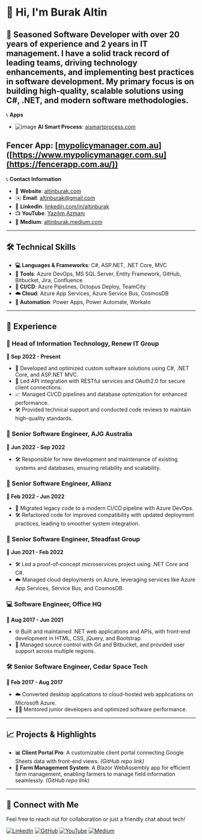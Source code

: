 # 👋 Hi, I'm Burak Altin

🎯 **Seasoned Software Developer** with over 20 years of experience and 2 years in IT management. I have a solid track record of leading teams, driving technology enhancements, and implementing best practices in software development. My primary focus is on building high-quality, scalable solutions using C#, .NET, and modern software methodologies.
---

📞 **Apps**
- ![image](https://github.com/user-attachments/assets/ace8ac27-8529-4ca8-bc54-f3a8aeb7e9d2)
 **AI Smart Process**: [aismartprocess.com](https://www.aismartprocess.com)

 **Fencer App**: [[mypolicymanager.com.au](https://fencerapp.com.au/)]([https://www.mypolicymanager.com.su](https://fencerapp.com.au/))
---

📞 **Contact Information**
- 🎯 **Website**: [altinburak.com](https://www.altinburak.com)
- ✉️ **Email**: [altinburak@gmail.com](mailto:altinburak@gmail.com)
- 💼 **LinkedIn**: [linkedin.com/in/altinburak](https://www.linkedin.com/in/altinburak/)
- 📺 **YouTube**: [Yazılım Azmanı](https://www.youtube.com/@YazilimAzmani)
- 📝 **Medium**: [altinburak.medium.com](https://altinburak.medium.com/)

---

## 🛠️ Technical Skills
- **💻 Languages & Frameworks**: C#, ASP.NET, .NET Core, MVC
- **🔧 Tools**: Azure DevOps, MS SQL Server, Entity Framework, GitHub, Bitbucket, Jira, Confluence
- **🚀 CI/CD**: Azure Pipelines, Octopus Deploy, TeamCity
- **☁️ Cloud**: Azure App Services, Azure Service Bus, CosmosDB
- **🤖 Automation**: Power Apps, Power Automate, Workato

---

## 💼 Experience

### 🏢 Head of Information Technology, Renew IT Group
**📅 Sep 2022 - Present**

- 🎯 Developed and optimized custom software solutions using C#, .NET Core, and ASP.NET MVC.
- 🔗 Led API integration with RESTful services and OAuth2.0 for secure client connections.
- 📈 Managed CI/CD pipelines and database optimization for enhanced performance.
- 🛠️ Provided technical support and conducted code reviews to maintain high-quality standards.

### 💼 Senior Software Engineer, AJG Australia
**📅 Jun 2022 - Sep 2022**

- 🛠️ Responsible for new development and maintenance of existing systems and databases, ensuring reliability and scalability.

### 💼 Senior Software Engineer, Allianz
**📅 Feb 2022 - Jun 2022**

- 🚀 Migrated legacy code to a modern CI/CD pipeline with Azure DevOps.
- 🛠️ Refactored code for improved compatibility with updated deployment practices, leading to smoother system integration.

### 🏢 Senior Software Engineer, Steadfast Group
**📅 Jun 2021 - Feb 2022**

- 🛠️ Led a proof-of-concept microservices project using .NET Core and C#.
- ☁️ Managed cloud deployments on Azure, leveraging services like Azure App Services, Service Bus, and CosmosDB.

### 💻 Software Engineer, Office HQ
**📅 Aug 2017 - Jun 2021**

- 🌐 Built and maintained .NET web applications and APIs, with front-end development in HTML, CSS, jQuery, and Bootstrap.
- 🔄 Managed source control with Git and Bitbucket, and provided user support across multiple regions.

### 🛠️ Senior Software Engineer, Cedar Space Tech
**📅 Feb 2017 - Aug 2017**

- ☁️ Converted desktop applications to cloud-hosted web applications on Microsoft Azure.
- 🧑‍🏫 Mentored junior developers and optimized software performance.

---

## 📈 Projects & Highlights

- **📊 Client Portal Pro**: A customizable client portal connecting Google Sheets data with front-end views. *(GitHub repo link)*
- **🌾 Farm Management System**: A Blazor WebAssembly app for efficient farm management, enabling farmers to manage field information seamlessly. *(GitHub repo link)*

---

## 🔗 Connect with Me

Feel free to reach out for collaboration or just a friendly chat about tech!


[![LinkedIn](https://img.shields.io/badge/LinkedIn-altinburak-blue?style=flat-square&logo=linkedin)](https://www.linkedin.com/in/altinburak/) [![GitHub](https://img.shields.io/badge/GitHub-BurakAltin-lightgrey?style=flat-square&logo=github)](https://github.com/BurakAltin) [![YouTube](https://img.shields.io/badge/YouTube-Yazılım%20Azmanı-red?style=flat-square&logo=youtube)](https://www.youtube.com/@YazilimAzmani) [![Medium](https://img.shields.io/badge/Medium-altinburak-black?style=flat-square&logo=medium)](https://altinburak.medium.com/)
